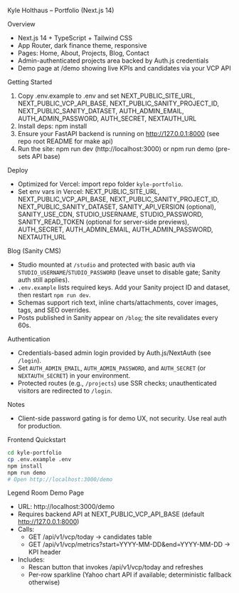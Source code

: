 Kyle Holthaus – Portfolio (Next.js 14)

Overview
- Next.js 14 + TypeScript + Tailwind CSS
- App Router, dark finance theme, responsive
- Pages: Home, About, Projects, Blog, Contact
- Admin-authenticated projects area backed by Auth.js credentials
- Demo page at /demo showing live KPIs and candidates via your VCP API

Getting Started
1) Copy .env.example to .env and set NEXT_PUBLIC_SITE_URL, NEXT_PUBLIC_VCP_API_BASE, NEXT_PUBLIC_SANITY_PROJECT_ID, NEXT_PUBLIC_SANITY_DATASET, AUTH_ADMIN_EMAIL, AUTH_ADMIN_PASSWORD, AUTH_SECRET, NEXTAUTH_URL
2) Install deps: npm install
3) Ensure your FastAPI backend is running on http://127.0.0.1:8000 (see repo root README for make api)
4) Run the site: npm run dev (http://localhost:3000) or npm run demo (pre-sets API base)

Deploy
- Optimized for Vercel: import repo folder `kyle-portfolio`.
- Set env vars in Vercel: NEXT_PUBLIC_SITE_URL, NEXT_PUBLIC_VCP_API_BASE, NEXT_PUBLIC_SANITY_PROJECT_ID, NEXT_PUBLIC_SANITY_DATASET, SANITY_API_VERSION (optional), SANITY_USE_CDN, STUDIO_USERNAME, STUDIO_PASSWORD, SANITY_READ_TOKEN (optional for server-side previews), AUTH_SECRET, AUTH_ADMIN_EMAIL, AUTH_ADMIN_PASSWORD, NEXTAUTH_URL

Blog (Sanity CMS)
- Studio mounted at `/studio` and protected with basic auth via `STUDIO_USERNAME`/`STUDIO_PASSWORD` (leave unset to disable gate; Sanity auth still applies).
- `.env.example` lists required keys. Add your Sanity project ID and dataset, then restart `npm run dev`.
- Schemas support rich text, inline charts/attachments, cover images, tags, and SEO overrides.
- Posts published in Sanity appear on `/blog`; the site revalidates every 60s.

Authentication
- Credentials-based admin login provided by Auth.js/NextAuth (see `/login`).
- Set `AUTH_ADMIN_EMAIL`, `AUTH_ADMIN_PASSWORD`, and `AUTH_SECRET` (or `NEXTAUTH_SECRET`) in your environment.
- Protected routes (e.g., `/projects`) use SSR checks; unauthenticated visitors are redirected to `/login`.

Notes
- Client-side password gating is for demo UX, not security. Use real auth for production.

Frontend Quickstart
```bash
cd kyle-portfolio
cp .env.example .env
npm install
npm run demo
# Open http://localhost:3000/demo
```

Legend Room Demo Page
- URL: http://localhost:3000/demo
- Requires backend API at NEXT_PUBLIC_VCP_API_BASE (default http://127.0.0.1:8000)
- Calls:
  - GET /api/v1/vcp/today → candidates table
  - GET /api/v1/vcp/metrics?start=YYYY-MM-DD&end=YYYY-MM-DD → KPI header
- Includes:
  - Rescan button that invokes /api/v1/vcp/today and refreshes
  - Per-row sparkline (Yahoo chart API if available; deterministic fallback otherwise)

